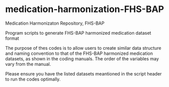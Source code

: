 # medication-harmonization-FHS-BAP
Medication Harmonizaton Repository, FHS-BAP

Program scripts to generate FHS-BAP harmonized medication dataset format

The purpose of thes codes is to allow users to create similar data structure and naming convention to that of the FHS-BAP harmonized medication datasets, as shown in the coding manuals. The order of the variables may vary from the manual.

Please ensure you have the listed datasets meantioned in the script header to run the codes optimally.
